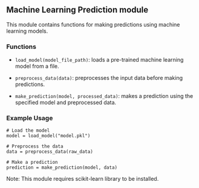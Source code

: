 ## Machine Learning Prediction module

This module contains functions for making predictions using machine learning models.

### Functions

- `load_model(model_file_path)`: loads a pre-trained machine learning model from a file.

- `preprocess_data(data)`: preprocesses the input data before making predictions.

- `make_prediction(model, processed_data)`: makes a prediction using the specified model and preprocessed data.

### Example Usage

```
# Load the model
model = load_model("model.pkl")

# Preprocess the data
data = preprocess_data(raw_data)

# Make a prediction
prediction = make_prediction(model, data)
```

Note: This module requires scikit-learn library to be installed.